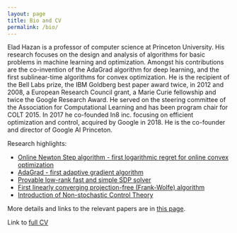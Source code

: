 ```yaml
---
layout: page
title: Bio and CV 
permalink: /bio/
---
```


Elad Hazan is a professor of computer science at Princeton University. His research focuses on the design and analysis of algorithms for basic problems in machine learning and optimization. Amongst his contributions are the co-invention of the AdaGrad algorithm for deep learning, and the first sublinear-time algorithms for convex optimization. He is the recipient of the Bell Labs prize, the IBM Goldberg best paper award twice, in 2012 and 2008, a European Research Council grant, a Marie Curie fellowship and twice the Google Research Award. He served on the steering committee of the Association for Computational Learning and has been program chair for COLT 2015. In 2017 he co-founded In8 inc. focusing on efficient optimization and control, acquired by Google in 2018. He is the co-founder and director of Google AI Princeton.

Research highlights: 
- [Online Newton Step algorithm - first logarithmic regret for online convex optimization](https://link.springer.com/article/10.1007/s10994-007-5016-8)  
- [AdaGrad - first adaptive gradient algorithm](https://www.jmlr.org/papers/volume12/duchi11a/duchi11a.pdf)  
- [Provable low-rank fast and simple SDP solver](https://link.springer.com/chapter/10.1007/978-3-540-78773-0_27)  
- [First linearly converging projection-free (Frank-Wolfe) algorithm](https://arxiv.org/abs/1301.4666)  
- [Introduction of Non-stochastic Control Theory](https://sites.google.com/view/cos59x-cct/lecture-notes?authuser=0)  


More details and links to the relevant papers are in [this page](https://www.minimizingregret.com).

Link to [full CV](/cv-eh.pdf)